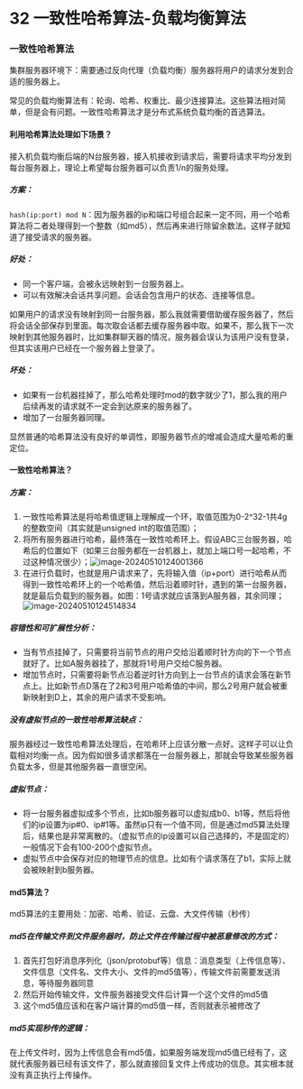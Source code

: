 # 32 一致性哈希算法-负载均衡算法

### 一致性哈希算法

集群服务器环境下：需要通过反向代理（负载均衡）服务器将用户的请求分发到合适的服务器上。

常见的负载均衡算法有：轮询、哈希、权重比、最少连接算法。这些算法相对简单，但是会有问题。一致性哈希算法才是分布式系统负载均衡的首选算法。

#### 利用哈希算法处理如下场景？

接入机负载均衡后端的N台服务器，接入机接收到请求后，需要将请求平均分发到每台服务器上，理论上希望每台服务器可以负责1/n的服务处理。

##### 方案：

`hash(ip:port) mod N`：因为服务器的ip和端口号组合起来一定不同，用一个哈希算法将二者处理得到一个整数（如md5），然后再来进行除留余数法。这样子就知道了接受请求的服务器。

##### 好处：

- 同一个客户端，会被永远映射到一台服务器上。
- 可以有效解决会话共享问题。会话会包含用户的状态、连接等信息。

如果用户的请求没有映射到同一台服务器，那么我就需要借助缓存服务器了，然后将会话全部保存到里面。每次取会话都去缓存服务器中取。如果不，那么我下一次映射到其他服务器时，比如集群聊天器的情况，服务器会误认为该用户没有登录，但其实该用户已经在一个服务器上登录了。

##### 坏处：

- 如果有一台机器挂掉了，那么哈希处理时mod的数字就少了1，那么我的用户后续再发的请求就不一定会到达原来的服务器了。
- 增加了一台服务器同理。

显然普通的哈希算法没有良好的单调性，即服务器节点的增减会造成大量哈希的重定位。

#### 一致性哈希算法？

##### 方案：

1. 一致性哈希算法是将哈希值逻辑上理解成一个环，取值范围为0-2^32-1共4g的整数空间（其实就是unsigned int的取值范围）；
2. 将所有服务器进行哈希，最终落在一致性哈希环上。假设ABC三台服务器，哈希后的位置如下（如果三台服务都在一台机器上，就加上端口号一起哈希，不过这种情况很少）；![image-20240510124001366](C:\Users\Mr.Helen\AppData\Roaming\Typora\typora-user-images\image-20240510124001366.png)
3. 在进行负载时，也就是用户请求来了，先将输入值（ip+port）进行哈希从而得到一致性哈希环上的一个哈希值，然后沿着顺时针，遇到的第一台服务器，就是最后负载到的服务器。如图：1号请求就应该落到A服务器，其余同理；![image-20240510124514834](C:\Users\Mr.Helen\AppData\Roaming\Typora\typora-user-images\image-20240510124514834.png)

##### 容错性和可扩展性分析：

- 当有节点挂掉了，只需要将当前节点的用户交给沿着顺时针方向的下一个节点就好了。比如A服务器挂了，那就将1号用户交给C服务器。
- 增加节点时，只需要将新节点沿着逆时针方向到上一台节点的请求会落在新节点上。比如新节点D落在了2和3号用户哈希值的中间，那么2号用户就会被重新映射到D上，其余的用户请求不受影响。

##### 没有虚拟节点的一致性哈希算法缺点：

服务器经过一致性哈希算法处理后，在哈希环上应该分散一点好。这样子可以让负载相对均衡一点。因为假如很多请求都落在一台服务器上，那就会导致某些服务器负载太多，但是其他服务器一直很空闲。

##### 虚拟节点：

- 将一台服务器虚拟成多个节点，比如b服务器可以虚拟成b0、b1等，然后将他们的ip设置为ip#0、ip#1等。虽然ip只有一个值不同，但是通过md5算法处理后，结果也是非常离散的。（虚拟节点的ip设置可以自己选择的，不是固定的）一般情况下会有100-200个虚拟节点。
- 虚拟节点中会保存对应的物理节点的信息。比如有个请求落在了b1，实际上就会被映射到b服务器。

#### md5算法？

md5算法的主要用处：加密、哈希、验证、云盘、大文件传输（秒传）

##### md5在传输文件到文件服务器时，防止文件在传输过程中被恶意修改的方式：

1. 首先打包好消息序列化（json/protobuf等）信息：消息类型（上传信息等）、文件信息（文件名、文件大小、文件的md5值等），传输文件前需要发送消息，等待服务器同意
2. 然后开始传输文件，文件服务器接受文件后计算一个这个文件的md5值
3. 这个md5值应该和在客户端计算的md5值一样，否则就表示被修改了

##### md5实现秒传的逻辑：

在上传文件时，因为上传信息会有md5值，如果服务端发现md5值已经有了，这就代表服务器已经有该文件了，那么就直接回复文件上传成功的信息。其实根本就没有真正执行上传操作。
